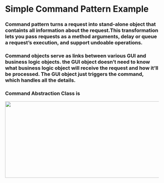 # Simple Command Pattern Example
### Command pattern turns a request into stand-alone object that containts all information about the request.This transformation lets you pass requests as a method arguments, delay or queue a request’s execution, and support undoable operations.

### Command objects serve as links between various GUI and business logic objects. the GUI object doesn’t need to know what business logic object will receive the request and how it’ll be processed. The GUI object just triggers the command, which handles all the details.

### Command Abstraction Class is
<img src=/command_pattern/ScreenShots/ss6.png/ss6.PNG width="600" height="250" >

